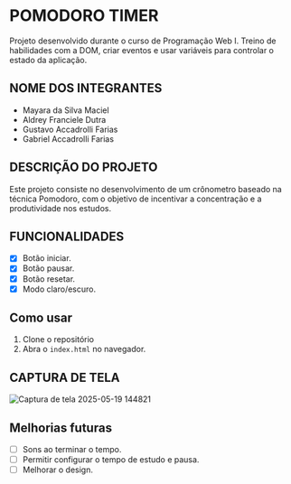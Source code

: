 # POMODORO TIMER

Projeto desenvolvido durante o curso de Programação Web I.
Treino de habilidades com a DOM, criar eventos e usar variáveis para controlar o
estado da aplicação.

## NOME DOS INTEGRANTES
- Mayara da Silva Maciel
- Aldrey Franciele Dutra
- Gustavo Accadrolli Farias
- Gabriel Accadrolli Farias

## DESCRIÇÃO DO PROJETO
Este projeto consiste no desenvolvimento de um crônometro baseado na técnica Pomodoro, com o objetivo de incentivar a concentração e a produtividade nos estudos.


## FUNCIONALIDADES 
- [X] Botão iniciar.
- [X] Botão pausar.
- [X] Botão resetar.
- [X] Modo claro/escuro.

## Como usar
1. Clone o repositório
2. Abra o `index.html` no navegador.

## CAPTURA DE TELA
![Captura de tela 2025-05-19 144821](https://github.com/user-attachments/assets/7d423ad2-c873-4886-9377-f58110d301d8)

## Melhorias futuras

- [ ] Sons ao terminar o tempo.
- [ ] Permitir configurar o tempo de estudo e pausa.
- [ ] Melhorar o design.
